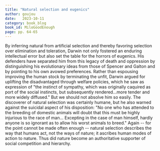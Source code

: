 ```yaml
---
title: "Natural selection and eugenics"
author: goujou
date:   2023-10-11
category: book_blog
book_id: MiloGoodEnough
page: pp. 64-65
---
```

By inferring natural from artificial selection and thereby favoring selection over elimination and toleration, Darwin not only fostered an enduring intellectual error but also set the table for the horrors of eugenics.
His defenders have separated him from this legacy of death and oppression by distinguishing his evolutionary ideas from those of Spencer and Galton and by pointing to his own avowed preferences.
Rather than espousing improving the human stock by terminating the unfit, Darwin argued for uplifting the disadvantaged through welfare policies, which he saw as expression of "the instinct of sympathy, which was originally caquired as port of the social instincts, but subsequently rendered...more tender and more widely diffused."
But we should not absolve him so easily.
The discoverer of natural selection was certainly humane, but he also warned against the suicidal aspect of his disposition: "No one who has attended to the breeding of domestic animals will doubt that this must be highly injurious to the race of man... Excepting in the case of man himself, hardly anyone is so ignorant as to allow his worst animals to breed."
Again -- for the point cannot be made often enough -- natural selection describes the way that humans act, not the ways of nature; it ascribes human modes of action to nature.
Thus did nature become an authoritative supporter of social competition and hierarchy.
